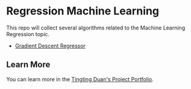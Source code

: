 # Regression Machine Learning
This repo will collect several algorithms related to the Machine Learning Regression topic.

- [Gradient Descent Regressor](https://github.com/Tingting0618/Gradient_Descent_Regressor)

## Learn More

You can learn more in the [Tingting Duan's Project Portfolio](https://tingting0618.github.io).
